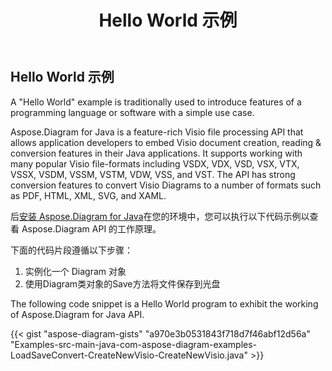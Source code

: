 ﻿---
title: Hello World 示例
type: docs
weight: 100
url: /zh/java/hello-world-example/
---
## **Hello World 示例**
A "Hello World" example is traditionally used to introduce features of a programming language or software with a simple use case.

Aspose.Diagram for Java is a feature-rich Visio file processing API that allows application developers to embed Visio document creation, reading & conversion features in their Java applications. It supports working with many popular Visio file-formats including VSDX, VDX, VSD, VSX, VTX, VSSX, VSDM, VSSM, VSTM, VDW, VSS, and VST. The API has strong conversion features to convert Visio Diagrams to a number of formats such as PDF, HTML, XML, SVG, and XAML.

后[安装 Aspose.Diagram for Java](/diagram/zh/java/installation/)在您的环境中，您可以执行以下代码示例以查看 Aspose.Diagram API 的工作原理。

下面的代码片段遵循以下步骤：

1. 实例化一个 Diagram 对象
1. 使用Diagram类对象的Save方法将文件保存到光盘

The following code snippet is a Hello World program to exhibit the working of Aspose.Diagram for Java API. 

{{< gist "aspose-diagram-gists" "a970e3b0531843f718d7f46abf12d56a" "Examples-src-main-java-com-aspose-diagram-examples-LoadSaveConvert-CreateNewVisio-CreateNewVisio.java" >}}




